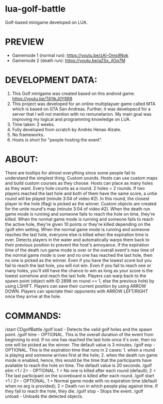# lua-golf-battle
Golf-based minigame developed on LUA.

# PREVIEW

- Gamemode 1 (normal run): https://youtu.be/zAl-Oms9Nok
- Gamemode 2 (death run): https://youtu.be/aZSx_jIOq7M

# DEVELOPMENT DATA:

1. This Golf minigame was created based on this android game: https://youtu.be/TA1tkJ0Y8R8 
2. This project was developed for an online multiplayuer game called MTA which is based on GTA San Andreas. Further, it was developecd for a server that I will not mention with no remunetarion. My main goal was improving my logical and programming knowledge on LUA. 
3. Time taken: 2 weeks.
4. Fully developed from scratch by Andrés Henao Alzate.
5. No frameworks.
6. Hosts is short for "people hosting the event".

# ABOUT:

There are tooltips for almost everything since some people fail to understand the simplest thing.
Custom sounds.
Hosts can use custom maps and build custom courses as they choose.
Hosts can place as many holes as they want. Every hole counts as a round. 2 holes = 2 rounds.
If two players reached the last hole and both of them have the same score, a untie round will be played (minute 3:04 of video #2). In this round, the closest player to the hole (flag) is picked as the winner.
Custom objects are created for the untie round's map (minute 3:04 of video #2).
When the death run game mode is running and someone fails to reach the hole on time, they're killed.
When the normal game mode is running and someone fails to reach the active hole, they're given 10 points or they're killed depending on the /golf elim setting.
When the normal game mode is running and someone reaches the last hole, everyone else is killed when the expiration time is over.
Detects players in the water and automatically warps them back to their previous position to prevent the host's annoyance.
If the expiration time of the death run game mode is over or the overall event's max time of the normal game mode is over and no one has reached the last hole, then no one is picked as the winner.
Even if you have the lowest score but you fail to reach the last hole, you will not win.
Even if you fail to reach one or many holes, you'll still have the chance to win as long as your score is the lowest somehow and reach the last hole.
Players can warp back to the spawn point (object with ID 2898 on round == 1, else the previous hole) by using LSHIFT.
Players can save their current position by using ARROW DOWN.
Players can spectate their opponents with ARROW LEFT/RIGHT once they arrive at the hole.

# COMMANDS:

/start CDgolfBattle
/golf load - Detects the valid golf holes and the spawn point.
/golf time <minutes> - OPTIONAL. This is the overall duration of the event from beginning to end. If no one has reached the last hole once it's over, then no one will be picked as the winner. The default value is 3 minutes.
/golf exp <seconds> - OPTIONAL. This is the expiration time that runs in 2 cases: 1. when a round is playing and someone arrives first at the hole; 2. when the death run game mode is enabled, hence, this would be the time that the participants have available to reach the hole on time. The default value is 20 seconds.
/golf elim <1 / 2> - OPTIONAL. 1 = No one is killed after each round (default); 2 = The last participant on the scoreboard is killed after each round.
/golf start <1 / 2> - OPTIONAL. 1 = Normal game mode with no expiration time (default when no arg is provided); 2 = Death run in which people play against time. If they fail to reach the hole, they die.
/golf stop - Stops the event.
/golf unload - Unloads the detected objects.
